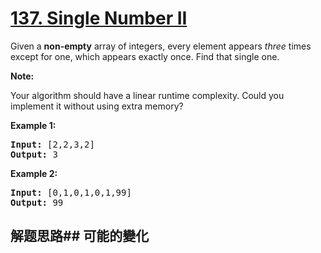 # [137. Single Number II](https://leetcode-cn.com/problems/single-number-ii/)
Given a **non-empty** array of integers, every element appears _three_ times except for one, which appears exactly once. Find that single one.

**Note:**

Your algorithm should have a linear runtime complexity. Could you implement it without using extra memory?

**Example 1:**


<pre><strong>Input:</strong> [2,2,3,2]
<strong>Output:</strong> 3
</pre>

**Example 2:**


<pre><strong>Input:</strong> [0,1,0,1,0,1,99]
<strong>Output:</strong> 99</pre>

## 解题思路## 可能的變化